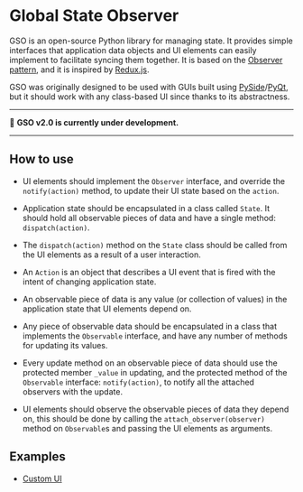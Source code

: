 # Global State Observer

GSO is an open-source Python library for managing state. It provides simple interfaces that application data objects and UI elements can easily
implement to facilitate syncing them together. It is based on the [Observer pattern](https://refactoring.guru/design-patterns/observer), and it is inspired
by [Redux.js](https://redux.js.org/).

GSO was originally designed to be used with GUIs built using [PySide](https://en.wikipedia.org/wiki/PySide)/[PyQt](https://en.wikipedia.org/wiki/PyQt), but it should work with any class-based UI since thanks to its abstractness.

****
🚧 **GSO v2.0 is currently under development.**
****

## How to use

* UI elements should implement the `Observer` interface, and override the `notify(action)` method, to update their UI state based on the `action`.


* Application state should be encapsulated in a class called `State`. 
It should hold all observable pieces of data and have a single
method: `dispatch(action)`.


* The `dispatch(action)` method on the `State` class should be called from the UI elements as a result of a user interaction.


* An `Action` is an object that describes a UI event that is fired with the intent of changing application state.


* An observable piece of data is any value (or collection of values) in the application state that UI elements depend on.


* Any piece of observable data should be encapsulated in a class that implements the `Observable` interface, and have any number of methods for updating
its values.


* Every update method on an observable piece of data should use the protected member `_value` in updating, and the protected method of the `Observable`
interface: `notify(action)`, to notify all the attached observers with the update.


* UI elements should observe the observable pieces of data they depend on, this should be done by calling the `attach_observer(observer)` method on `Observable`s and passing the UI elements as arguments.

## Examples

* [Custom UI](./examples/custom_ui)